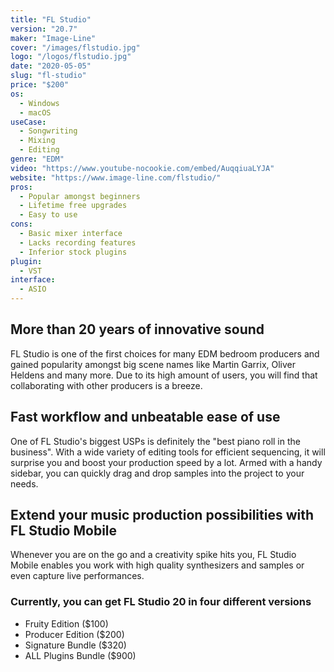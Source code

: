```yaml
---
title: "FL Studio"
version: "20.7"
maker: "Image-Line"
cover: "/images/flstudio.jpg"
logo: "/logos/flstudio.jpg"
date: "2020-05-05"
slug: "fl-studio"
price: "$200"
os:
  - Windows
  - macOS
useCase:
  - Songwriting
  - Mixing
  - Editing
genre: "EDM"
video: "https://www.youtube-nocookie.com/embed/AuqqiuaLYJA"
website: "https://www.image-line.com/flstudio/"
pros:
  - Popular amongst beginners
  - Lifetime free upgrades
  - Easy to use
cons:
  - Basic mixer interface
  - Lacks recording features
  - Inferior stock plugins
plugin:
  - VST
interface:
  - ASIO
---
```


## More than 20 years of innovative sound

FL Studio is one of the first choices for many EDM bedroom producers and gained popularity amongst big scene names like Martin Garrix, Oliver Heldens and many more. Due to its high amount of users, you will find that collaborating with other producers is a breeze.

## Fast workflow and unbeatable ease of use

One of FL Studio's biggest USPs is definitely the "best piano roll in the business". With a wide variety of editing tools for efficient sequencing, it will surprise you and boost your production speed by a lot. Armed with a handy sidebar, you can quickly drag and drop samples into the project to your needs.

## Extend your music production possibilities with FL Studio Mobile

Whenever you are on the go and a creativity spike hits you, FL Studio Mobile enables you work with high quality synthesizers and samples or even capture live performances.

### Currently, you can get FL Studio 20 in four different versions

- Fruity Edition (\$100)
- Producer Edition (\$200)
- Signature Bundle (\$320)
- ALL Plugins Bundle (\$900)
